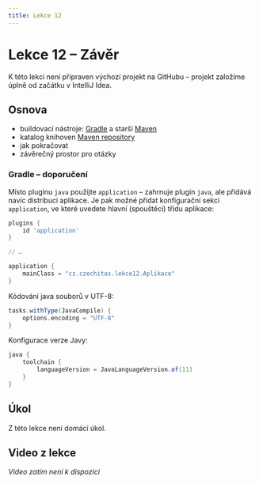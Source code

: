 ```yaml
---
title: Lekce 12
---
```

# Lekce 12 – Závěr

K této lekci není připraven výchozí projekt na GitHubu – projekt založíme úplně od začátku v IntelliJ Idea.

## Osnova
* buildovací nástroje: [Gradle](https://gradle.org) a starší [Maven](https://maven.apache.org)
* katalog knihoven [Maven repository](https://mvnrepository.com)
* jak pokračovat
* závěrečný prostor pro otázky

### Gradle – doporučení
Místo pluginu `java` použijte `application` – zahrnuje plugin `java`, ale přidává navíc distribuci aplikace. Je pak možné přidat konfigurační sekci `application`,
ve které uvedete hlavní (spouštěcí) třídu aplikace:

```groovy
plugins {
    id 'application'
}

// …

application {
    mainClass = "cz.czechitas.lekce12.Aplikace"
}
```

Kódování java souborů v UTF-8:

```groovy
tasks.withType(JavaCompile) {
    options.encoding = "UTF-8"
}
```

Konfigurace verze Javy:

```groovy
java {
    toolchain {
        languageVersion = JavaLanguageVersion.of(11)
    }
}
```

## Úkol
Z této lekce není domácí úkol.

## Video z lekce
*Video zatím není k dispozici*
